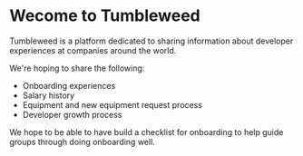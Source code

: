 ﻿# Wecome to Tumbleweed
Tumbleweed is a platform dedicated to sharing information about developer experiences at companies around the world. 

We're hoping to share the following: 
-   Onboarding experiences 
-   Salary history
-   Equipment and new equipment request process
-   Developer growth process 


We hope to be able to have build a checklist for onboarding to help guide groups through doing onboarding well. 
